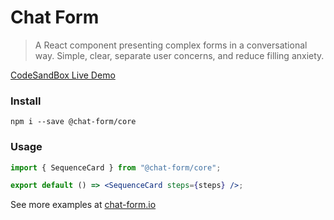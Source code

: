 # Chat Form

> A React component presenting complex forms in a conversational way. Simple, clear, separate user concerns, and reduce filling anxiety.

[CodeSandBox Live Demo](https://codesandbox.io/s/sequencecard-demo-r3cxcm)

### Install

```
npm i --save @chat-form/core
```

### Usage

```jsx
import { SequenceCard } from "@chat-form/core";

export default () => <SequenceCard steps={steps} />;
```

See more examples at [chat-form.io](https://chat-form.io/SequenceCard)
